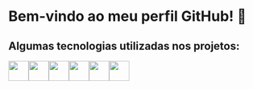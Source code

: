 # Bem-vindo ao meu perfil GitHub! 👾
## Algumas tecnologias utilizadas nos projetos:
<img src="https://cdn.jsdelivr.net/gh/devicons/devicon@latest/icons/javascript/javascript-original.svg" width="40" height="40"/><img src="https://cdn.jsdelivr.net/gh/devicons/devicon@latest/icons/java/java-original.svg" width="40" height="40"/><img src="https://cdn.jsdelivr.net/gh/devicons/devicon@latest/icons/html5/html5-original-wordmark.svg" width="40" height="40"/><img src="https://cdn.jsdelivr.net/gh/devicons/devicon@latest/icons/css3/css3-original.svg" width="40" height="40"/><img src="https://cdn.jsdelivr.net/gh/devicons/devicon@latest/icons/junit/junit-original-wordmark.svg" width="40" height="40"/><img src="https://cdn.jsdelivr.net/gh/devicons/devicon@latest/icons/mysql/mysql-original.svg" width="40" height="40"/>
          
          
          
          
          
          

          
          
          
